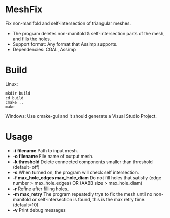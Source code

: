 # MeshFix
Fix non-manifold and self-intersection of triangular meshes.

+ The program deletes non-manifold & self-intersection parts of the mesh, and fills the holes.
+ Support format: Any format that Assimp supports.
+ Dependencies: CGAL, Assimp

# Build
Linux:
```
mkdir build
cd build
cmake ..
make
```
Windows: Use cmake-gui and it should generate a Visual Studio Project.
# Usage

+ **-i filename**  Path to input mesh.
+ **-o filename**  File name of output mesh.
+ **-k threshold** Delete connected components smaller than threshold (default=off)
+ **-s**  When turned on, the program will check self intersection.
+ **-f max_hole_edges max_hole_diam** Do not fill holes that satisfiy (edge number > max_hole_edges) OR (AABB size > max_hole_diam)
+ **-r** Refine after filling holes.
+ **-m max_retry** The program repeatedly trys to fix the mesh until no non-manifold or self-intersection is found, this is the max retry time. (default=10)
+ **-v** Print debug messages